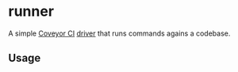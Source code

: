 # runner

A simple [Coveyor CI](https://conveyor.open.ug/) [driver](https://conveyor.open.ug/docs/concepts/drivers) that runs commands agains a codebase.

## Usage


